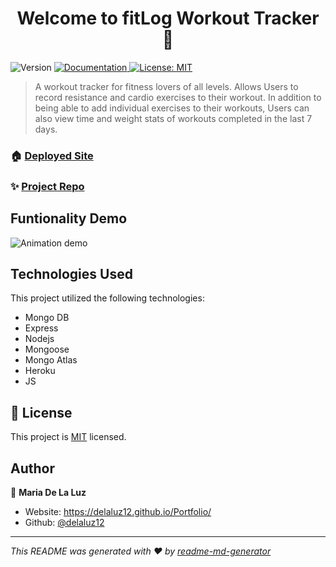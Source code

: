 <h1 align="center">Welcome to fitLog Workout Tracker 👋</h1>
<p>
  <img alt="Version" src="https://img.shields.io/badge/version-1.0.0-blue.svg?cacheSeconds=2592000" />
  <a href="insert gif demo here" target="_blank">
    <img alt="Documentation" src="https://img.shields.io/badge/documentation-yes-brightgreen.svg" />
  </a>
  <a href="https://github.com/delaluz12/fitLog/blob/main/LICENSE" target="_blank">
    <img alt="License: MIT" src="https://img.shields.io/badge/License-MIT-yellow.svg" />
  </a>
</p>

> A workout tracker for fitness lovers of all levels. Allows Users to record resistance and cardio exercises to their workout. In addition to being able to add individual exercises to their workouts, Users can also view time and weight stats of workouts completed in the last 7 days.

### 🏠 [Deployed Site](https://fit-log-workout-tracker.herokuapp.com/)

### ✨ [Project Repo](https://github.com/delaluz12/fitLog)

## Funtionality Demo

![Animation demo](./assets/demo.gif)


## Technologies Used

This project utilized the following technologies: 
- Mongo DB
- Express
- Nodejs
- Mongoose
- Mongo Atlas
- Heroku
- JS

## 📝 License

This project is [MIT](https://github.com/delaluz12/fitLog/blob/main/LICENSE) licensed.

## Author

👤 **Maria De La Luz**

* Website: https://delaluz12.github.io/Portfolio/
* Github: [@delaluz12](https://github.com/delaluz12)

***
_This README was generated with ❤️ by [readme-md-generator](https://github.com/kefranabg/readme-md-generator)_